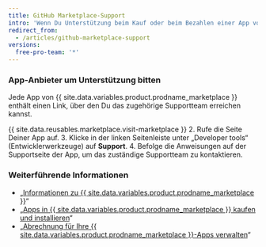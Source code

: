 ```yaml
---
title: GitHub Marketplace-Support
intro: 'Wenn Du Unterstützung beim Kauf oder beim Bezahlen einer App von {{ site.data.variables.product.prodname_marketplace }} benötigst, wende Dich an den {{ site.data.variables.contact.contact_support }}. Wenn Du Hilfe beim Verwenden einer {{ site.data.variables.product.prodname_marketplace }}-App brauchst, wende Dich an den Anbieter der jeweiligen App.'
redirect_from:
  - /articles/github-marketplace-support
versions:
  free-pro-team: '*'
---
```



### App-Anbieter um Unterstützung bitten

Jede App von {{ site.data.variables.product.prodname_marketplace }} enthält einen Link, über den Du das zugehörige Supportteam erreichen kannst.

{{ site.data.reusables.marketplace.visit-marketplace }}
2. Rufe die Seite Deiner App auf.
3. Klicke in der linken Seitenleiste unter „Developer tools“ (Entwicklerwerkzeuge) auf **Support**.
4. Befolge die Anweisungen auf der Supportseite der App, um das zuständige Supportteam zu kontaktieren.

### Weiterführende Informationen

- „[Informationen zu {{ site.data.variables.product.prodname_marketplace }}](/articles/about-github-marketplace)“
- „[Apps in {{ site.data.variables.product.prodname_marketplace }} kaufen und installieren](/articles/purchasing-and-installing-apps-in-github-marketplace)“
- „[Abrechnung für Ihre {{ site.data.variables.product.prodname_marketplace }}-Apps verwalten](/articles/managing-billing-for-github-marketplace-apps)“

